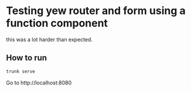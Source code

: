 # Testing yew router and form using a function component

this was a lot harder than expected.

## How to run

```bash
trunk serve
```

Go to http://localhost:8080